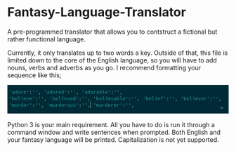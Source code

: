 # Fantasy-Language-Translator
A pre-programmed translator that allows you to contstruct a fictional but rather functional language. 

Currently, it only translates up to two words a key. Outside of that, this file is limited down to the core of the English language, so you will have to add nouns, verbs and adverbs as you go. I recommend formatting your sequence like this; 

![alt text](Screenshot_2023-04-22_01-03-32.png)

Python 3 is your main requirement. All you have to do is run it through a command window and write sentences when prompted. Both English and your fantasy language will be printed. Capitalization is not yet supported. 
